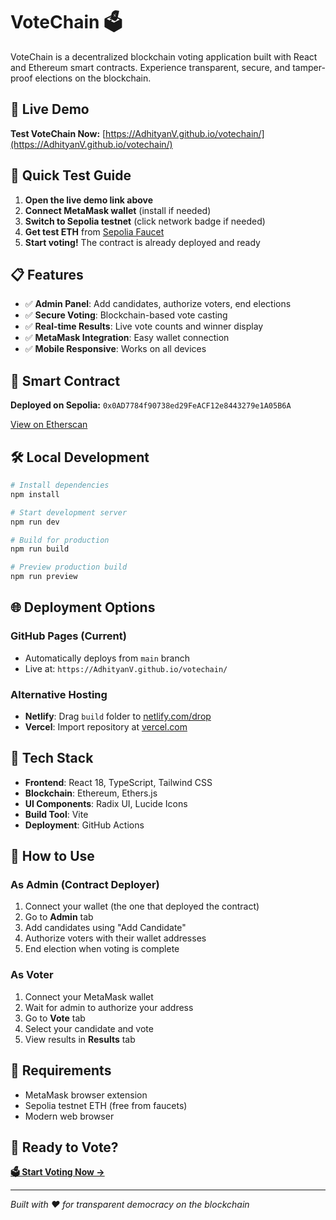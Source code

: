 
  # VoteChain 🗳️

  VoteChain is a decentralized blockchain voting application built with React and Ethereum smart contracts. Experience transparent, secure, and tamper-proof elections on the blockchain.

  ## 🚀 Live Demo

  **Test VoteChain Now:** [https://AdhityanV.github.io/votechain/](https://AdhityanV.github.io/votechain/)

  ## 🎯 Quick Test Guide

  1. **Open the live demo link above**
  2. **Connect MetaMask wallet** (install if needed)
  3. **Switch to Sepolia testnet** (click network badge if needed)
  4. **Get test ETH** from [Sepolia Faucet](https://sepoliafaucet.com/)
  5. **Start voting!** The contract is already deployed and ready

  ## 📋 Features

  - ✅ **Admin Panel**: Add candidates, authorize voters, end elections
  - ✅ **Secure Voting**: Blockchain-based vote casting
  - ✅ **Real-time Results**: Live vote counts and winner display
  - ✅ **MetaMask Integration**: Easy wallet connection
  - ✅ **Mobile Responsive**: Works on all devices

  ## 🔗 Smart Contract

  **Deployed on Sepolia:** `0x0AD7784f90738ed29FeACF12e8443279e1A05B6A`

  [View on Etherscan](https://sepolia.etherscan.io/address/0x0AD7784f90738ed29FeACF12e8443279e1A05B6A)

  ## 🛠️ Local Development

  ```bash
  # Install dependencies
  npm install

  # Start development server
  npm run dev

  # Build for production
  npm run build

  # Preview production build
  npm run preview
  ```

  ## 🌐 Deployment Options

  ### GitHub Pages (Current)
  - Automatically deploys from `main` branch
  - Live at: `https://AdhityanV.github.io/votechain/`

  ### Alternative Hosting
  - **Netlify**: Drag `build` folder to [netlify.com/drop](https://netlify.com/drop)
  - **Vercel**: Import repository at [vercel.com](https://vercel.com)

  ## 🔧 Tech Stack

  - **Frontend**: React 18, TypeScript, Tailwind CSS
  - **Blockchain**: Ethereum, Ethers.js
  - **UI Components**: Radix UI, Lucide Icons
  - **Build Tool**: Vite
  - **Deployment**: GitHub Actions

  ## 📱 How to Use

  ### As Admin (Contract Deployer)
  1. Connect your wallet (the one that deployed the contract)
  2. Go to **Admin** tab
  3. Add candidates using "Add Candidate"
  4. Authorize voters with their wallet addresses
  5. End election when voting is complete

  ### As Voter
  1. Connect your MetaMask wallet
  2. Wait for admin to authorize your address
  3. Go to **Vote** tab
  4. Select your candidate and vote
  5. View results in **Results** tab

  ## 🚨 Requirements

  - MetaMask browser extension
  - Sepolia testnet ETH (free from faucets)
  - Modern web browser

  ## 🎉 Ready to Vote?

  **[🗳️ Start Voting Now →](https://AdhityanV.github.io/votechain/)**

  ---

  *Built with ❤️ for transparent democracy on the blockchain*
  